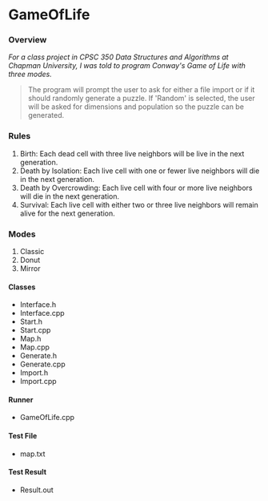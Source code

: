# GameOfLife

### Overview
*For a class project in CPSC 350 Data Structures and Algorithms at Chapman University, I was told to program Conway's Game of Life with three modes.*
>The program will prompt the user to ask for either a file import or if it should randomly generate a puzzle.  If 'Random' is selected, the user will be asked for dimensions and population so the puzzle can be generated.

### Rules
1. Birth: Each dead cell with three live neighbors will be live in the next generation.
1. Death by Isolation: Each live cell with one or fewer live neighbors will die in the next generation.
1. Death by Overcrowding: Each live cell with four or more live neighbors will die in the next generation.
1. Survival: Each live cell with either two or three live neighbors will remain alive for the next generation.

### Modes
1. Classic
1. Donut
1. Mirror

#### Classes
* Interface.h
* Interface.cpp
* Start.h
* Start.cpp
* Map.h
* Map.cpp
* Generate.h
* Generate.cpp
* Import.h
* Import.cpp

#### Runner
* GameOfLife.cpp

#### Test File
* map.txt

#### Test Result
* Result.out

